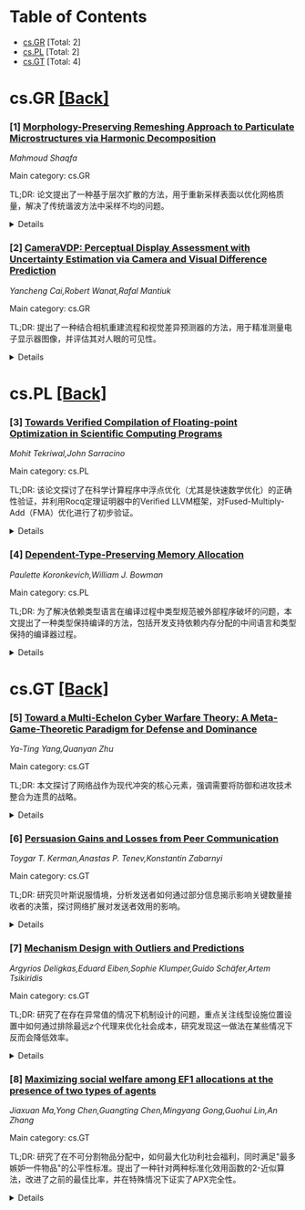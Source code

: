 <div id=toc></div>

# Table of Contents

- [cs.GR](#cs.GR) [Total: 2]
- [cs.PL](#cs.PL) [Total: 2]
- [cs.GT](#cs.GT) [Total: 4]


<div id='cs.GR'></div>

# cs.GR [[Back]](#toc)

### [1] [Morphology-Preserving Remeshing Approach to Particulate Microstructures via Harmonic Decomposition](https://arxiv.org/abs/2509.08855)
*Mahmoud Shaqfa*

Main category: cs.GR

TL;DR: 论文提出了一种基于层次扩散的方法，用于重新采样表面以优化网格质量，解决了传统谐波方法中采样不均的问题。


<details>
  <summary>Details</summary>
Motivation: 传统谐波方法在表面重构和生成微结构时，采样方式未能考虑局部雅可比矩阵的变化，导致网格质量不均，影响数值模拟的精度和效率。

Method: 采用非线性扩散技术对分析域的曲线坐标进行重新采样，类似于热问题中的扩散过程，通过扩大小三角形并缩小大三角形来实现均衡的网格三角化。

Result: 在球体和半球体谐波方法中测试的各向同性和各向异性扩散方案显著提高了表面三角化的质量指标，同时保持了形态、面积和体积。

Conclusion: 该方法在保持表面形态和几何属性的同时，显著提升了网格质量，为大型2D和3D微结构的数字孪生应用提供了高效解决方案。

Abstract: Harmonic decomposition of surfaces, such as spherical and spheroidal
harmonics, is used to analyze morphology, reconstruct, and generate surface
inclusions of particulate microstructures. However, obtaining high-quality
meshes of engineering microstructures using these approaches remains an open
question. In harmonic approaches, we usually reconstruct surfaces by evaluating
the harmonic bases on equidistantly sampled simplicial complexes of the base
domains (e.g., triangular spheroids and disks). However, this traditional
sampling does not account for local changes in the Jacobian of the basis
functions, resulting in nonuniform discretization after reconstruction or
generation. As it impacts the accuracy and time step, high-quality
discretization of microstructures is crucial for efficient numerical
simulations (e.g., finite element and discrete element methods). To circumvent
this issue, we propose an efficient hierarchical diffusion-based approach for
resampling the surface-i.e., performing a reparameterization-to yield an
equalized mesh triangulation. Analogous to heat problems, we use nonlinear
diffusion to resample the curvilinear coordinates of the analysis domain,
thereby enlarging small triangles at the expense of large triangles on
surfaces. We tested isotropic and anisotropic diffusion schemes on the recent
spheroidal and hemispheroidal harmonics methods. The results show a substantial
improvement in the quality metrics for surface triangulation. Unlike
traditional surface reconstruction and meshing techniques, this approach
preserves surface morphology, along with the areas and volumes of surfaces. We
discuss the results and the associated computational costs for large 2D and 3D
microstructures, such as digital twins of concrete and stone masonry, and their
future applications.

</details>


### [2] [CameraVDP: Perceptual Display Assessment with Uncertainty Estimation via Camera and Visual Difference Prediction](https://arxiv.org/abs/2509.08947)
*Yancheng Cai,Robert Wanat,Rafal Mantiuk*

Main category: cs.GR

TL;DR: 提出了一种结合相机重建流程和视觉差异预测器的方法，用于精准测量电子显示器图像，并评估其对人眼的可见性。


<details>
  <summary>Details</summary>
Motivation: 传统的显示测量方法无法捕捉高频和像素级失真，而相机虽然空间分辨率足够，但会引入光学、采样和光度失真。需要结合视觉系统模型来评估失真是否可见。

Method: 采用相机重建流程（包括HDR图像堆叠、MTF反转、渐晕校正、几何校正、单应变换和颜色校正）与视觉差异预测器（VDP）相结合的方法。

Result: 提出的CameraVDP框架在三项应用中验证有效：缺陷像素检测、色彩边缘感知和显示非均匀性评估。框架还能估计缺陷检测的理论上限并为VDP质量评分提供置信区间。

Conclusion: CameraVDP能够将相机转化为精确的显示测量工具，并通过视觉差异预测器评估失真对人眼的可见性，为显示质量评估提供了新方法。

Abstract: Accurate measurement of images produced by electronic displays is critical
for the evaluation of both traditional and computational displays. Traditional
display measurement methods based on sparse radiometric sampling and fitting a
model are inadequate for capturing spatially varying display artifacts, as they
fail to capture high-frequency and pixel-level distortions. While cameras offer
sufficient spatial resolution, they introduce optical, sampling, and
photometric distortions. Furthermore, the physical measurement must be combined
with a model of a visual system to assess whether the distortions are going to
be visible. To enable perceptual assessment of displays, we propose a
combination of a camera-based reconstruction pipeline with a visual difference
predictor, which account for both the inaccuracy of camera measurements and
visual difference prediction. The reconstruction pipeline combines HDR image
stacking, MTF inversion, vignetting correction, geometric undistortion,
homography transformation, and color correction, enabling cameras to function
as precise display measurement instruments. By incorporating a Visual
Difference Predictor (VDP), our system models the visibility of various stimuli
under different viewing conditions for the human visual system. We validate the
proposed CameraVDP framework through three applications: defective pixel
detection, color fringing awareness, and display non-uniformity evaluation. Our
uncertainty analysis framework enables the estimation of the theoretical upper
bound for defect pixel detection performance and provides confidence intervals
for VDP quality scores.

</details>


<div id='cs.PL'></div>

# cs.PL [[Back]](#toc)

### [3] [Towards Verified Compilation of Floating-point Optimization in Scientific Computing Programs](https://arxiv.org/abs/2509.09019)
*Mohit Tekriwal,John Sarracino*

Main category: cs.PL

TL;DR: 该论文探讨了在科学计算程序中浮点优化（尤其是快速数学优化）的正确性验证，并利用Rocq定理证明器中的Verified LLVM框架，对Fused-Multiply-Add（FMA）优化进行了初步验证。


<details>
  <summary>Details</summary>
Motivation: 确保科学计算程序中的编译器优化（尤其是浮点优化）在提升性能的同时保持正确性。

Method: 利用Rocq定理证明器中的Verified LLVM框架，针对实现算术表达式$a * b + c$的基本块，验证FMA优化的正确性。

Result: 论文展示了FMA优化正确性的初步验证结果。

Conclusion: 未来研究可扩展更多程序功能和快速数学浮点优化。

Abstract: Scientific computing programs often undergo aggressive compiler optimization
to achieve high performance and efficient resource utilization. While
performance is critical, we also need to ensure that these optimizations are
correct. In this paper, we focus on a specific class of optimizations,
floating-point optimizations, notably due to fast math, at the LLVM IR level.
We present a preliminary work, which leverages the Verified LLVM framework in
the Rocq theorem prover, to prove the correctness of Fused-Multiply-Add (FMA)
optimization for a basic block implementing the arithmetic expression $a * b +
c$ . We then propose ways to extend this preliminary results by adding more
program features and fast math floating-point optimizations.

</details>


### [4] [Dependent-Type-Preserving Memory Allocation](https://arxiv.org/abs/2509.09059)
*Paulette Koronkevich,William J. Bowman*

Main category: cs.PL

TL;DR: 为了解决依赖类型语言在编译过程中类型规范被外部程序破坏的问题，本文提出了一种类型保持编译的方法，包括开发支持依赖内存分配的中间语言和类型保持的编译器过程。


<details>
  <summary>Details</summary>
Motivation: 依赖类型语言（如Coq、Agda）允许程序员编写详细的程序规范并证明其正确性，但这些规范在编译后会被擦除，导致外部链接程序可能违反原始程序的规范。

Method: 本文提出了一种类型保持编译的方法，开发了支持依赖内存分配的中间语言，并设计了一个类型保持的编译器过程，以确保类型规范在编译和链接过程中不被破坏。

Result: 该方法旨在通过类型检查防止链接不符合类型规范的程序，从而确保程序的内存安全性。

Conclusion: 本文通过类型保持编译和依赖内存分配中间语言的开发，为解决依赖类型语言在编译过程中的规范违反问题提供了潜在的解决方案。

Abstract: Dependently typed programming languages such as Coq, Agda, Idris, and F*,
allow programmers to write detailed specifications of their programs and prove
their programs meet these specifications. However, these specifications can be
violated during compilation since they are erased after type checking. External
programs linked with the compiled program can violate the specifications of the
original program and change the behavior of the compiled program -- even when
compiled with a verified compiler. For example, since Coq does not allow
explicitly allocating memory, a programmer might link their Coq program with a
C program that can allocate memory. Even if the Coq program is compiled with a
verified compiler, the external C program can still violate the memory-safe
specification of the Coq program by providing an uninitialized pointer to
memory. This error could be ruled out by type checking in a language expressive
enough to indicate whether memory is initialized versus uninitialized. Linking
with a program with an uninitialized pointer could be considered ill-typed, and
our linking process could prevent linking with ill-typed programs. To
facilitate type checking during linking, we can use type-preserving
compilation, which preserves the types through the compilation process. In this
ongoing work, we develop a typed intermediate language that supports dependent
memory allocation, as well as a dependent-type-preserving compiler pass for
memory allocation.

</details>


<div id='cs.GT'></div>

# cs.GT [[Back]](#toc)

### [5] [Toward a Multi-Echelon Cyber Warfare Theory: A Meta-Game-Theoretic Paradigm for Defense and Dominance](https://arxiv.org/abs/2509.08976)
*Ya-Ting Yang,Quanyan Zhu*

Main category: cs.GT

TL;DR: 本文探讨了网络战作为现代冲突的核心元素，强调需要将防御和进攻技术整合为连贯的战略。


<details>
  <summary>Details</summary>
Motivation: 尽管先前研究强调孤立的战术或分散的技术，但整体理解对于有效资源部署和风险缓解至关重要。

Method: 论文利用博弈论作为统一框架，结合现代AI技术，设计并优化网络战的多层次策略。

Result: 通过合成网络冲突RedCyber的案例研究，展示了博弈论方法如何捕捉网络操作的相互依存关系。

Conclusion: 本章总结了网络战中博弈论的应用价值，并提出了未来在韧性、跨梯队规划和AI作用方面的研究方向。

Abstract: Cyber warfare has become a central element of modern conflict, especially
within multi-domain operations. As both a distinct and critical domain, cyber
warfare requires integrating defensive and offensive technologies into coherent
strategies. While prior research has emphasized isolated tactics or fragmented
technologies, a holistic understanding is essential for effective resource
deployment and risk mitigation. Game theory offers a unifying framework for
this purpose. It not only models attacker-defender interactions but also
provides quantitative tools for equilibrium analysis, risk assessment, and
strategic reasoning. Integrated with modern AI techniques, game-theoretic
models enable the design and optimization of strategies across multiple levels
of cyber warfare, from policy and strategy to operations, tactics, and
technical implementations. These models capture the paradoxical logic of
conflict, where more resources do not always translate into greater advantage,
and where nonlinear dynamics govern outcomes. To illustrate the approach, this
chapter examines RedCyber, a synthetic cyber conflict, demonstrating how
game-theoretic methods capture the interdependencies of cyber operations. The
chapter concludes with directions for future research on resilience,
cros-echelon planning, and the evolving role of AI in cyber warfare.

</details>


### [6] [Persuasion Gains and Losses from Peer Communication](https://arxiv.org/abs/2509.09099)
*Toygar T. Kerman,Anastas P. Tenev,Konstantin Zabarnyi*

Main category: cs.GT

TL;DR: 研究贝叶斯说服情境，分析发送者如何通过部分信息揭示影响关键数量接收者的决策，探讨网络扩展对发送者效用的影响。


<details>
  <summary>Details</summary>
Motivation: 探索在网络通信环境下，发送者通过部分信息揭示影响接收者决策的效果，以及网络密度如何影响其效用。

Method: 采用贝叶斯说服模型，分析不同网络结构下发送者的效用变化，包括网络扩展和信息层级结构的影响。

Result: 研究发现，网络扩展可以提高发送者效用，但效用并非单调递增；某些网络结构可以达到与空网络相同的最高效用。

Conclusion: 研究表明，并非更多的通信总会带来更好的集体结果，网络结构和信息层级对结果有重要影响。

Abstract: We study a Bayesian persuasion setting in which a sender wants to persuade a
critical mass of receivers by revealing partial information about the state to
them. The homogeneous binary-action receivers are located on a communication
network, and each observes the private messages sent to them and their
immediate neighbors. We examine how the sender's expected utility varies with
increased communication among receivers. We show that for general families of
networks, extending the network can strictly benefit the sender. Thus, the
sender's gain from persuasion is not monotonic in network density. Moreover,
many network extensions can achieve the upper bound on the sender's expected
utility among all networks, which corresponds to the payoff in an empty
network. This is the case in networks reflecting a clear informational
hierarchy (e.g., in global corporations), as well as in decentralized networks
in which information originates from multiple sources (e.g., influencers in
social media). Finally, we show that a slight modification to the structure of
some of these networks precludes the possibility of such beneficial extensions.
Overall, our results caution against presuming that more communication
necessarily leads to better collective outcomes.

</details>


### [7] [Mechanism Design with Outliers and Predictions](https://arxiv.org/abs/2509.09561)
*Argyrios Deligkas,Eduard Eiben,Sophie Klumper,Guido Schäfer,Artem Tsikiridis*

Main category: cs.GT

TL;DR: 研究了在存在异常值的情况下机制设计的问题，重点关注线型设施位置设置中如何通过排除最远$z$个代理来优化社会成本，研究发现这一做法在某些情况下反而会降低效率。


<details>
  <summary>Details</summary>
Motivation: 探索在机制设计中如何处理异常值（极端偏好或非典型行为的代理）对社会成本优化的影响。

Method: 在线型设施位置问题中，设计了一种机制，可以排除最远的$z$个代理，并通过确定性策略证明机制来分析其实用主义和平均主义社会成本。

Result: 研究发现，当$z \ge n/2$时，没有策略证明机制能为任一目标提供有界的近似保证；对于平均主义成本，(z+1)阶统计量是策略证明且2-近似的，但这是最优结果；实用主义成本情况下，机制对异常值的利用效果有限。

Conclusion: 研究表明，排除异常值在某些情况下会降低效率，但通过预测最优位置的设计可以在实用主义成本中实现最优的一致性和鲁棒性权衡。

Abstract: We initiate the study of mechanism design with outliers, where the designer
can discard $z$ agents from the social cost objective. This setting is
particularly relevant when some agents exhibit extreme or atypical preferences.
As a natural case study, we consider facility location on the line: $n$
strategic agents report their preferred locations, and a mechanism places a
facility to minimize a social cost function. In our setting, the $z$ agents
farthest from the chosen facility are excluded from the social cost. While it
may seem intuitive that discarding outliers improves efficiency, our results
reveal that the opposite can hold.
  We derive tight bounds for deterministic strategyproof mechanisms under the
two most-studied objectives: utilitarian and egalitarian social cost. Our
results offer a comprehensive view of the impact of outliers. We first show
that when $z \ge n/2$, no strategyproof mechanism can achieve a bounded
approximation for either objective. For egalitarian cost, selecting the $(z +
1)$-th order statistic is strategyproof and 2-approximate. In fact, we show
that this is best possible by providing a matching lower bound. Notably, this
lower bound of 2 persists even when the mechanism has access to a prediction of
the optimal location, in stark contrast to the setting without outliers. For
utilitarian cost, we show that strategyproof mechanisms cannot effectively
exploit outliers, leading to the counterintuitive outcome that approximation
guarantees worsen as the number of outliers increases. However, in this case,
access to a prediction allows us to design a strategyproof mechanism achieving
the best possible trade-off between consistency and robustness. Finally, we
also establish lower bounds for randomized mechanisms that are truthful in
expectation.

</details>


### [8] [Maximizing social welfare among EF1 allocations at the presence of two types of agents](https://arxiv.org/abs/2509.09641)
*Jiaxuan Ma,Yong Chen,Guangting Chen,Mingyang Gong,Guohui Lin,An Zhang*

Main category: cs.GT

TL;DR: 研究了在不可分割物品分配中，如何最大化功利社会福利，同时满足"最多嫉妒一件物品"的公平性标准。提出了一种针对两种标准化效用函数的2-近似算法，改进了之前的最佳比率，并在特殊情况下证实了APX完全性。


<details>
  <summary>Details</summary>
Motivation: 研究不可分割物品的公平分配问题，目标是最大化社会福利并满足特定的公平性标准。重点关注两种效用函数的特殊情形，以提高近似算法的效率。

Method: 提出了一种2-近似算法，适用于两种标准化效用函数的情形。此外，还针对3个代理人的情况，改进了近似比率。

Result: 在两种标准化效用函数的特殊情形下，实现了2-近似算法，改进了之前的最佳比率16√n。对于3个代理人的情况，提出了更优的5/3-近似算法（标准化效用函数）和2-近似算法（非标准化效用函数）。

Conclusion: 本文提出的算法在特殊情形下显著提高了近似比率，验证了APX完全性，并为不可分割物品的公平分配问题提供了更高效的解决方案。

Abstract: We study the fair allocation of indivisible items to $n$ agents to maximize
the utilitarian social welfare, where the fairness criterion is envy-free up to
one item and there are only two different utility functions shared by the
agents. We present a $2$-approximation algorithm when the two utility functions
are normalized, improving the previous best ratio of $16 \sqrt{n}$ shown for
general normalized utility functions; thus this constant ratio approximation
algorithm confirms the APX-completeness in this special case previously shown
APX-hard. When there are only three agents, i.e., $n = 3$, the previous best
ratio is $3$ shown for general utility functions, and we present an improved
and tight $\frac 53$-approximation algorithm when the two utility functions are
normalized, and a best possible and tight $2$-approximation algorithm when the
two utility functions are unnormalized.

</details>
